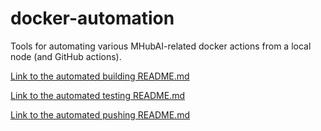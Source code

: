 # docker-automation

Tools for automating various MHubAI-related docker actions from a local node (and GitHub actions).


[Link to the automated building README.md](docker-automation/build/README.md)

[Link to the automated testing README.md](docker-automation/test/README.md)

[Link to the automated pushing README.md](docker-automation/push/README.md)
